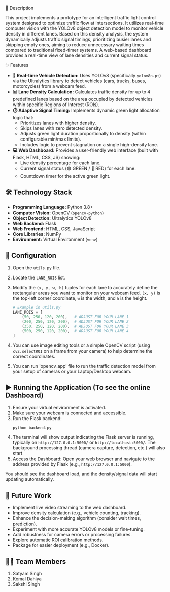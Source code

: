 📝 Description

This project implements a prototype for an intelligent traffic light control system designed to optimize traffic flow at intersections. It utilizes real-time computer vision with the YOLOv8 object detection model to monitor vehicle density in different lanes. Based on this density analysis, the system dynamically adjusts traffic signal timings, prioritizing busier lanes and skipping empty ones, aiming to reduce unnecessary waiting times compared to traditional fixed-timer systems. A web-based dashboard provides a real-time view of lane densities and current signal status.

✨ Features

* **🚗 Real-time Vehicle Detection:** Uses YOLOv8 (specifically `yolov8n.pt`) via the Ultralytics library to detect vehicles (cars, trucks, buses, motorcycles) from a webcam feed.
* **📊 Lane Density Calculation:** Calculates traffic density for up to 4 predefined lanes based on the area occupied by detected vehicles within specific Regions of Interest (ROIs).
* **⏱️ Adaptive Signal Timing:** Implements dynamic green light allocation logic that:
    * Prioritizes lanes with higher density.
    * Skips lanes with zero detected density.
    * Adjusts green light duration proportionally to density (within configurable min/max limits).
    * Includes logic to prevent stagnation on a single high-density lane.
* **💻 Web Dashboard:** Provides a user-friendly web interface (built with Flask, HTML, CSS, JS) showing:
    * Live density percentage for each lane.
    * Current signal status (🟢 GREEN / 🔴 RED) for each lane.
    * Countdown timer for the active green light.

## 🛠️ Technology Stack

* **Programming Language:** Python 3.8+
* **Computer Vision:** OpenCV (`opencv-python`)
* **Object Detection:** Ultralytics YOLOv8
* **Web Backend:** Flask
* **Web Frontend:** HTML, CSS, JavaScript
* **Core Libraries:** NumPy
* **Environment:** Virtual Environment (`venv`)


## 🔧 Configuration

1.  Open the `utils.py` file.
2.  Locate the `LANE_ROIS` list.
3.  Modify the `(x, y, w, h)` tuples for each lane to accurately define the rectangular areas you want to monitor on your webcam feed. `(x, y)` is the top-left corner coordinate, `w` is the width, and `h` is the height.
    ```python
    # Example in utils.py
    LANE_ROIS = [
        (50, 250, 120, 200),   # ADJUST FOR YOUR LANE 1
        (200, 250, 120, 200),  # ADJUST FOR YOUR LANE 2
        (350, 250, 120, 200),  # ADJUST FOR YOUR LANE 3
        (500, 250, 120, 200),  # ADJUST FOR YOUR LANE 4
    ]
    ```
4.  You can use image editing tools or a simple OpenCV script (using `cv2.selectROI` on a frame from your camera) to help determine the correct coordinates.

5.  You can run 'opencv_app' file to run the traffic detection model from your setup of cameras or your Laptop/Desktop webcam.

## ▶️ Running the Application (To see the online Dashboard)

1.  Ensure your virtual environment is activated.
2.  Make sure your webcam is connected and accessible.
3.  Run the Flask backend:
    ```bash
    python backend.py
    ```
4.  The terminal will show output indicating the Flask server is running, typically on `http://127.0.0.1:5000/` or `http://localhost:5000/`. The background processing thread (camera capture, detection, etc.) will also start.
5.  Access the Dashboard: Open your web browser and navigate to the address provided by Flask (e.g., `http://127.0.0.1:5000`).

You should see the dashboard load, and the density/signal data will start updating automatically.

## 🚀 Future Work

* Implement live video streaming to the web dashboard.
* Improve density calculation (e.g., vehicle counting, tracking).
* Enhance the decision-making algorithm (consider wait times, prediction).
* Experiment with more accurate YOLOv8 models or fine-tuning.
* Add robustness for camera errors or processing failures.
* Explore automatic ROI calibration methods.
* Package for easier deployment (e.g., Docker).

## 🧑‍💻 Team Members
1. Satyam Singh
2. Komal Dahiya
3. Sakshi Singh
